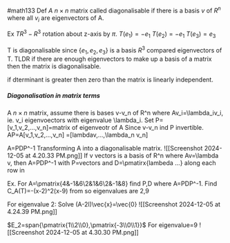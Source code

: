 #math133 
Def $A$ $n\times n$ matrix called diagonalisable if there is a basis $v$ of $R^n$ where all $v_i$ are eigenvectors of A. 

Ex
$TR^3-R^3$ rotation about z-axis by $\pi$.
$T(e_1)=-e_1$
$T(e_2)=-e_1$
$T(e_3)=e_3$

T is diagonalisable since {$e_1,e_2,e_3$} is a basis $R^3$ compared eigenvectors of T.
TLDR if there are enough eigenvectors to make up a basis of a matrix then the matrix is diagonalisable.

if dterminant is greater then zero than the matrix is linearly independent. 

##### Diagonalisation in matrix terms
A $n\times n$ matrix, assume there is bases v-v_n of R^n where Av_i=\lambda_iv_i, ie. v_i eigenvoectors with eigenvalue \lambda_i.
Set P=\[v_1,v_2,...,v_n\]=matrix of eigenveotr of A
Since v-v_n ind P invertible.
AP=A\[v_1,v_2,...,v_n\]
=\[lambdav,...,\lambda_n v_n\]

A=PDP^-1
Transforming A into a diagonalisable matrix. 
![[Screenshot 2024-12-05 at 4.20.33 PM.png]]
If v vectors is a basis of R^n where Av=\lambda v, then A=PDP^-1 with P=vectors and D=\pmatirx{lambeda ...} along each row in 

Ex.
For A=\pmatrix{4&-1&6\\2&1&6\\2&-1&8} find P,D where A=PDP^-1.
Find C_A(T)=-(x-2)^2(x-9) from so eigenvalues are 2,9

For eigenvalue 2: Solve (A-2I)\vec{x}=\vec{0}
![[Screenshot 2024-12-05 at 4.24.39 PM.png]]

$E_2=span{\pmatrix{1\\2\\0},\pmatrix{-3\\0\\1}}$
For eigenvalue=9
![[Screenshot 2024-12-05 at 4.30.30 PM.png]]

